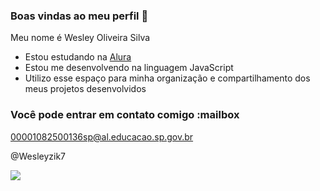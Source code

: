 ### Boas vindas ao meu perfil 🥇

Meu nome é Wesley Oliveira Silva

- Estou estudando na [Alura](https://www.alura.com.br)
- Estou me desenvolvendo na linguagem JavaScript
- Utilizo esse espaço para minha organização e compartilhamento dos meus projetos desenvolvidos

### Você pode entrar em contato comigo :mailbox

00001082500136sp@al.educacao.sp.gov.br

@Wesleyzik7

![](https://media.tenor.com/aM1nE8TNeZ0AAAAi/winking-buggy.gif)
